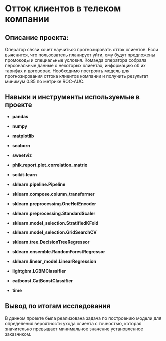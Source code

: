 # Отток клиентов в телеком компании


## Описание проекта:

Оператор связи хочет научиться прогнозировать отток клиентов. Если выяснится, что пользователь планирует уйти, ему будут предложены промокоды и специальные условия. Команда оператора собрала персональные данные о некоторых клиентах, информацию об их тарифах и договорах. Необходимо построить модель для прогнозирования оттока клиентов компании и получить результат минимум 0.85 по метрике ROC-AUC.


## Навыки и инструменты используемые в проекте

- **pandas**
- **numpy**

- **matplotlib**
- **seaborn**

- **sweetviz**

- **phik.report.plot_correlation_matrix**


- **scikit-learn**

- **sklearn.pipeline.Pipeline**
- **sklearn.compose.column_transformer**
- **sklearn.preprocessing.OneHotEncoder**
- **sklearn.preprocessing.StandardScaler**

- **sklearn.model_selection.StratifiedKFold**
- **sklearn.model_selection.GridSearchCV**

- **sklearn.tree.DecisionTreeRegressor**
- **sklearn.ensemble.RandomForestRegressor**
- **sklearn.linear_model.LinearRegression**

- **lightgbm.LGBMClassifier**
- **catboost.CatBoostClassifier**

- **time**


## Вывод по итогам исследования

В данном проекте была реализована задача по построению модели для определения вероятности ухода клиента с точностью, которая значительно превышает минимальное значение установленное заказчиком.
